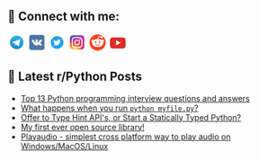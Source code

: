 ## 🔎 Connect with me:
[<img src="https://github.com/bullbesh/bullbesh/blob/main/images/Telegram.png" width="32" height="32" />](https://t.me/bullbesh)
[<img src="https://github.com/bullbesh/bullbesh/blob/main/images/VK.png" width="32" height="32" />](https://vk.com/bullbesh)
[<img src="https://github.com/bullbesh/bullbesh/blob/main/images/Twitter.png" width="32" height="32" />](https://twitter.com/bullbesh1)
[<img src="https://github.com/bullbesh/bullbesh/blob/main/images/Instagram.png" width="32" height="32" />](https://www.instagram.com/bullbesh)
[<img src="https://github.com/bullbesh/bullbesh/blob/main/images/Reddit.png" width="32" height="32" />](https://www.reddit.com/user/bullbesh)
[<img src="https://github.com/bullbesh/bullbesh/blob/main/images/YouTube.png" width="32" height="32" />](https://www.youtube.com/channel/UCtfjRs6uzgq5mfm8S06WTcg)

## 📕 Latest r/Python Posts
<!-- BLOG-POST-LIST:START -->
- [Top 13 Python programming interview questions and answers](https://www.reddit.com/r/Python/comments/10kg0nn/top_13_python_programming_interview_questions_and/)
- [What happens when you run `python myfile.py`?](https://www.reddit.com/r/Python/comments/10kehin/what_happens_when_you_run_python_myfilepy/)
- [Offer to Type Hint API&#39;s, or Start a Statically Typed Python?](https://www.reddit.com/r/Python/comments/10kehbi/offer_to_type_hint_apis_or_start_a_statically/)
- [My first ever open source library!](https://www.reddit.com/r/Python/comments/10kdvwn/my_first_ever_open_source_library/)
- [Playaudio - simplest cross platform way to play audio on Windows/MacOS/Linux](https://www.reddit.com/r/Python/comments/10kbvfc/playaudio_simplest_cross_platform_way_to_play/)
<!-- BLOG-POST-LIST:END -->
